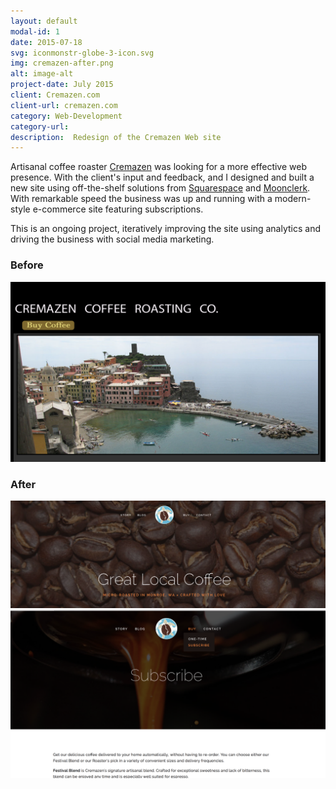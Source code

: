 ```yaml
---
layout: default
modal-id: 1
date: 2015-07-18
svg: iconmonstr-globe-3-icon.svg
img: cremazen-after.png
alt: image-alt
project-date: July 2015
client: Cremazen.com
client-url: cremazen.com
category: Web-Development
category-url:
description:  Redesign of the Cremazen Web site
---
```


Artisanal coffee roaster [Cremazen][cremazen] was looking for a more effective web presence.  With the client's input and feedback, and I designed and built a new site using off-the-shelf solutions from [Squarespace][squarespace] and [Moonclerk][moonclerk].  With remarkable speed the business was up and running with a modern-style e-commerce site featuring subscriptions.

This is an ongoing project, iteratively improving the site using analytics and driving the business with social media marketing.

### Before

![Cremazen Before](img/portfolio/cremazen-before.png "Cremazen Before")

### After

![Cremazen After](img/portfolio/cremazen-after.png "Cremazen After")
![Cremazen After](img/portfolio/cremazen-after2.png "Cremazen After")

[cremazen]: http://cremazen.com
[squarespace]: http://squarespace.com
[moonclerk]: http://Moonclerk.com
